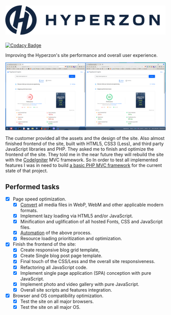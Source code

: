 # [![hyperzon.io-home-page](./public/images/svg/logo_full_hover.svg)](https://website.hzstaging.com)

[![Codacy Badge](https://app.codacy.com/project/badge/Grade/5d2e17acddb645a5a9d641f29f7da2f2)](https://www.codacy.com/gh/metalevel-tech/hyperzon.io-home-page/dashboard?utm_source=github.com&amp;utm_medium=referral&amp;utm_content=metalevel-tech/hyperzon.io-home-page&amp;utm_campaign=Badge_Grade)

Improving the Hyperzon's site performance and overall user experience.

[![Google PageSpeed Insight](./assets/benchmark/Day_6_gpsi_mobile_20221009.png)](https://pagespeed.web.dev/report?url=https%3A%2F%2Fwebsite.hzstaging.com%2F)

The customer provided all the assets and the design of the site. Also almost finished frontend of the site, built with HTML5, CSS3 (Less), and third party JavaScript libraries and PHP. They asked me to finish and optimize the frontend of the site. They told me in the near future they will rebuild the site with the [CodeIgniter](https://github.com/codeigniter4/CodeIgniter4) MVC framework. So In order to test all implemented features I was in need to build [a basic PHP MVC framework](https://github.com/metalevel-tech/php-simple-mvc-v1) for the current state of that project.

## Performed tasks

* [x] Page speed optimization.
  * [x] [Convert](docs/Scripts.md) all media files in WebP, WebM and other applicable modern formats.
  * [x] Implement lazy loading via HTML5 and/or JavaScript.
  * [x] Minification and uglification of all hosted Fonts, CSS and JavaScript files.
  * [x] [Automation](docs/ProductionSetup.md) of the above process.
  * [x] Resource loading prioritization and optimization.
* [x] Finish the frontend of the site:
  * [x] Create responsive blog grid template,
  * [x] Create Single blog post page template.
  * [x] Final touch of the CSS/Less and the overall site responsiveness.
  * [x] Refactoring all JavaScript code.
  * [x] Implement single page application (SPA) conception with pure JavaScript.
  * [x] Implement photo and video gallery with pure JavaScript.
  * [x] Overall site scripts and features integration.
* [x] Browser and OS compatibility optimization.
  * [x] Test the site on all major browsers.
  * [x] Test the site on all major OS.
